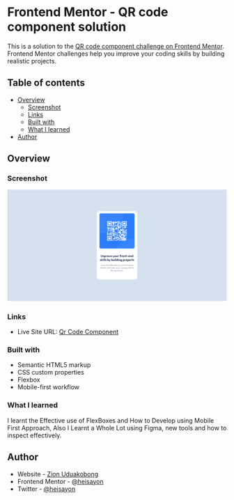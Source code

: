 # Frontend Mentor - QR code component solution

This is a solution to the [QR code component challenge on Frontend Mentor](https://www.frontendmentor.io/challenges/qr-code-component-iux_sIO_H). Frontend Mentor challenges help you improve your coding skills by building realistic projects.

## Table of contents

- [Overview](#overview)
  - [Screenshot](#screenshot)
  - [Links](#links)
  - [Built with](#built-with)
  - [What I learned](#what-i-learned)
- [Author](#author)

## Overview

### Screenshot

![](./design/FireShot%20Capture%20001%20-%20Frontend%20Mentor%20-%20QRCode.png)

### Links

- Live Site URL: [Qr Code Component](https://qr-code-component-eight-plum.vercel.app/)

### Built with

- Semantic HTML5 markup
- CSS custom properties
- Flexbox
- Mobile-first workflow

### What I learned

I learnt the Effective use of FlexBoxes and How to Develop using Mobile First Approach, Also I Learnt a Whole Lot using Figma, new tools and how to inspect effectively. 

## Author

- Website - [Zion Uduakobong](https://github.com/heisayon)
- Frontend Mentor - [@heisayon](https://www.frontendmentor.io/profile/heisayon)
- Twitter - [@heisayon](https://www.twitter.com/heisayon)
